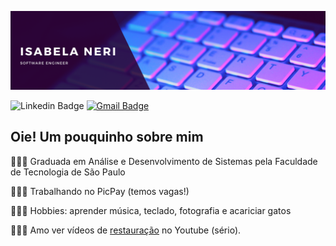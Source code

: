 ![Alt text](/banner2.png)

![Linkedin Badge](https://img.shields.io/badge/LinkedIn-e05297?style=flat&logo=linkedin&labelColor=e05297&link=https://www.linkedin.com/in/isabelaneri)
[![Gmail Badge](https://img.shields.io/badge/Gmail-e05297?style=flat&logo=Gmail&logoColor=white&link=mailto:isabelandss@gmail.com)](mailto:isabelandss@gmail.com)

## Oie! Um pouquinho sobre mim

👩🏾‍🎓 Graduada em Análise e Desenvolvimento de Sistemas pela Faculdade de Tecnologia de São Paulo

👩🏾‍💻 Trabalhando no PicPay (temos vagas!)

👩🏾‍🎨 Hobbies: aprender música, teclado, fotografia e acariciar gatos

💁🏾‍♀️ Amo ver vídeos de [restauração](https://www.youtube.com/results?search_query=restoration) no Youtube (sério).
